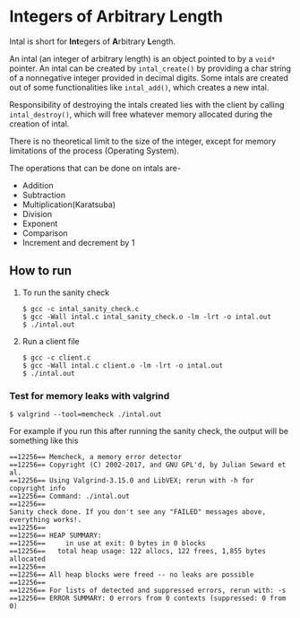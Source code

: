 # Integers of Arbitrary Length

Intal is short for **Int**egers of **A**rbitrary **L**ength. 

An intal (an integer of arbitrary length) is an object pointed to by a `void*` pointer. An intal can be created by `intal_create()` by providing a char string of a nonnegative integer provided in decimal digits. Some intals are created out of some functionalities like `intal_add()`, which creates a new intal.

Responsibility of destroying the intals created lies with the client by calling `intal_destroy()`, which will free whatever memory allocated during the creation of intal.

There is no theoretical limit to the size of the integer, except for memory limitations of the process (Operating System).


The operations that can be done on intals are-
* Addition
* Subtraction
* Multiplication(Karatsuba)
* Division
* Exponent
* Comparison
* Increment and decrement by 1


## How to run

1. To run the sanity check
	 ```
	 $ gcc -c intal_sanity_check.c
	 $ gcc -Wall intal.c intal_sanity_check.o -lm -lrt -o intal.out
	 $ ./intal.out
	 ```
2. Run a client file
	 ```
	 $ gcc -c client.c
	 $ gcc -Wall intal.c client.o -lm -lrt -o intal.out
	 $ ./intal.out
	 ```
### Test for memory leaks with valgrind
```
$ valgrind --tool=memcheck ./intal.out
```

For example if you run this after running the sanity check, the output will be something like this
```
==12256== Memcheck, a memory error detector
==12256== Copyright (C) 2002-2017, and GNU GPL'd, by Julian Seward et al.
==12256== Using Valgrind-3.15.0 and LibVEX; rerun with -h for copyright info
==12256== Command: ./intal.out
==12256== 
Sanity check done. If you don't see any "FAILED" messages above, everything works!.
==12256== 
==12256== HEAP SUMMARY:
==12256==     in use at exit: 0 bytes in 0 blocks
==12256==   total heap usage: 122 allocs, 122 frees, 1,855 bytes allocated
==12256== 
==12256== All heap blocks were freed -- no leaks are possible
==12256== 
==12256== For lists of detected and suppressed errors, rerun with: -s
==12256== ERROR SUMMARY: 0 errors from 0 contexts (suppressed: 0 from 0)
```
	 
	 
	 
	 
